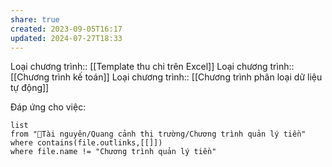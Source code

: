 ```yaml
---
share: true
created: 2023-09-05T16:17
updated: 2024-07-27T18:33
---
```

Loại chương trình:: [[Template thu chi trên Excel]]
Loại chương trình:: [[Chương trình kế toán]]
Loại chương trình:: [[Chương trình phân loại dữ liệu tự động]]

Đáp ứng cho việc:
```dataview
list
from "📜Tài nguyên/Quang cảnh thị trường/Chương trình quản lý tiền" 
where contains(file.outlinks,[[]])
where file.name != "Chương trình quản lý tiền" 
```
